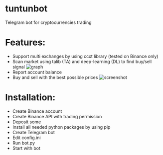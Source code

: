 # tuntunbot
Telegram bot for cryptocurrencies trading

# Features:
- Support multi exchanges by using ccxt library (tested on Binance only)
- Scan market using talib (TA) and deep-learning (DL) to find buy/sell signal
![graph](https://i.gyazo.com/2bb1579e28e4f8a8a6bb5b4a3cbf3aca.png)
- Report account balance
- Buy and sell with the best possible prices
![screenshot](https://i.gyazo.com/fa0394b7da048f537a078b4e9af925e6.png)

# Installation:
- Create Binance account
- Create Binance API with trading permission
- Deposit some
- Install all needed python packages by using pip
- Create Telegram bot
- Edit config.ini
- Run bot.py
- Start with bot
